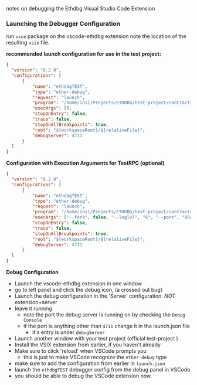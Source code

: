 notes on debugging the Ethdbg Visual Studio Code Extension

### Launching the Debugger Configuration

run `vsce` package on the vscode-ethdbg extension
note the location of the resulting `vsix` file.

**recommended launch configuration for use in the test project:** 
```launch.json
{
  "version": "0.2.0",
  "configurations": [
      {   
          "name": "ethdbgTEST",
          "type": "ether-debug",
          "request": "launch",
          "program": "/home/insi/Projects/ETHDBG/test-project/contracts/greeter.sol",
          "execArgs": [],
          "stopOnEntry": false,
          "trace": false,
          "stopOnAllBreakpoints": true,
          "root": "${workspaceRoot}/${relativeFile}",
          "debugServer": 4711
      }
  ]
}

```
**Configuration with Execution Arguments for TestRPC (optional)**
```launch.json
{
  "version": "0.2.0",
  "configurations": [
      {   
          "name": "ethdbgTEST",
          "type": "ether-debug",
          "request": "launch",
          "program": "/home/insi/Projects/ETHDBG/test-project/contracts/greeter.sol",
          "execArgs": ["--fork", false, "--loglvl", "6", "--port", "8545"],
          "stopOnEntry": false,
          "trace": false,
          "stopOnAllBreakpoints": true,
          "root": "${workspaceRoot}/${relativeFile}",
          "debugServer": 4711
      }
  ]
}

```

**Debug Configuration**
- Launch the vscode-ethdbg extension in one window
- go to left panel and click the debug icon, (a crossed out bug)
- Launch the debug configuration in the 'Server' configuration. *NOT* extension+server
- leave it running
  - note the port the debug server is running on by checking the `Debug Console`
  - if the port is anything other than `4711` change it in the launch.json file
    - it's entry is under `debugServer`
- Launch another window with your test project (official test-project <Github Link>)
- Install the VSIX extension from earlier, if you haven't already
- Make sure to click 'reload' when VSCode prompts you
  - this is just to make VSCode recognize the `ether-debug` type
- make sure to add the configuration from earlier in `launch.json`
- launch the `ethdbgTEST` debugger config from the debug panel in VSCode
- you should be able to debug the VSCode extension now.





